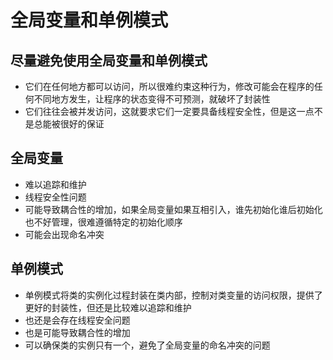 # 全局变量和单例模式

## 尽量避免使用全局变量和单例模式
- 它们在任何地方都可以访问，所以很难约束这种行为，修改可能会在程序的任何不同地方发生，让程序的状态变得不可预测，就破坏了封装性
- 它们往往会被并发访问，这就要求它们一定要具备线程安全性，但是这一点不是总能被很好的保证

## 全局变量
- 难以追踪和维护
- 线程安全性问题
- 可能导致耦合性的增加，如果全局变量如果互相引入，谁先初始化谁后初始化也不好管理，很难遵循特定的初始化顺序
- 可能会出现命名冲突

## 单例模式
- 单例模式将类的实例化过程封装在类内部，控制对类变量的访问权限，提供了更好的封装性，但还是比较难以追踪和维护
- 也还是会存在线程安全问题
- 也是可能导致耦合性的增加
- 可以确保类的实例只有一个，避免了全局变量的命名冲突的问题